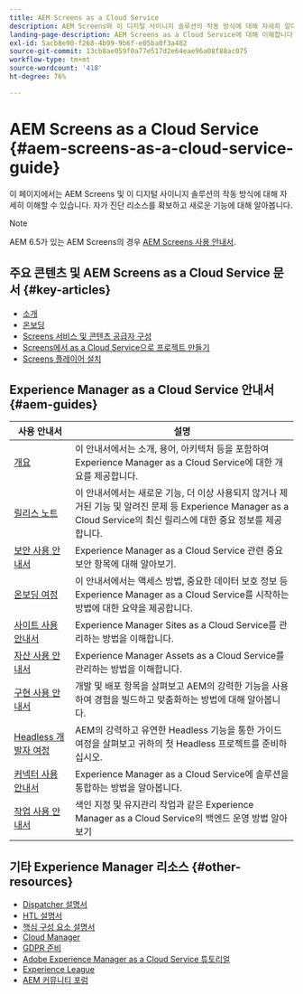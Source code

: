 ```yaml
---
title: AEM Screens as a Cloud Service
description: AEM Screens와 이 디지털 사이니지 솔루션의 작동 방식에 대해 자세히 알아보십시오.
landing-page-description: AEM Screens as a Cloud Service에 대해 이해합니다.
exl-id: 5acb8e90-f268-4b99-9b6f-e05ba0f3a482
source-git-commit: 13cb8ae059f0a77e517d2e64eae96a08f88ac075
workflow-type: tm+mt
source-wordcount: '418'
ht-degree: 76%

---
```


# AEM Screens as a Cloud Service {#aem-screens-as-a-cloud-service-guide}

이 페이지에서는 AEM Screens 및 이 디지털 사이니지 솔루션의 작동 방식에 대해 자세히 이해할 수 있습니다. 자가 진단 리소스를 확보하고 새로운 기능에 대해 알아봅니다.

>[!NOTE]
>AEM 6.5가 있는 AEM Screens의 경우 [AEM Screens 사용 안내서](https://experienceleague.adobe.com/docs/experience-manager-screens/user-guide/aem-screens-introduction.html?lang=ko).


## 주요 콘텐츠 및 AEM Screens as a Cloud Service 문서 {#key-articles}

* [소개](https://experienceleague.adobe.com/docs/experience-manager-cloud-service/screens-as-cloud-service/overview/introduction.html?lang=en)
* [온보딩](https://experienceleague.adobe.com/docs/experience-manager-cloud-service/screens-as-cloud-service/onboarding-screens-cloud/first-time-login-screens-cloud.html?lang=en)
* [Screens 서비스 및 콘텐츠 공급자 구성](https://experienceleague.adobe.com/docs/experience-manager-cloud-service/screens-as-cloud-service/configure-screens-cloud/navigating-to-screens-services-provider.html?lang=en)
* [Screens에서 as a Cloud Service으로 프로젝트 만들기](https://experienceleague.adobe.com/docs/experience-manager-cloud-service/screens-as-cloud-service/create-content/creating-projects-screens-cloud.html?lang=en)
* [Screens 플레이어 설치](https://experienceleague.adobe.com/docs/experience-manager-cloud-service/screens-as-cloud-service/manage-player-registration/installing-screens-cloud-player.html?lang=en)

## Experience Manager as a Cloud Service 안내서 {#aem-guides}

| 사용 안내서 | 설명 |
|---|---|
| [개요](/help/overview/home.md) | 이 안내서에서는 소개, 용어, 아키텍처 등을 포함하여 Experience Manager as a Cloud Service에 대한 개요를 제공합니다. |
| [릴리스 노트](/help/release-notes/home.md) | 이 안내서에서는 새로운 기능, 더 이상 사용되지 않거나 제거된 기능 및 알려진 문제 등 Experience Manager as a Cloud Service의 최신 릴리스에 대한 중요 정보를 제공합니다. |
| [보안 사용 안내서](/help/security/home.md) | Experience Manager as a Cloud Service 관련 중요 보안 항목에 대해 알아보기. |
| [온보딩 여정](/help/journey-onboarding/overview.md) | 이 안내서에서는 액세스 방법, 중요한 데이터 보호 정보 등 Experience Manager as a Cloud Service를 시작하는 방법에 대한 요약을 제공합니다. |
| [사이트 사용 안내서](/help/sites-cloud/home.md) | Experience Manager Sites as a Cloud Service를 관리하는 방법을 이해합니다. |
| [자산 사용 안내서](/help/assets/home.md) | Experience Manager Assets as a Cloud Service를 관리하는 방법을 이해합니다. |
| [구현 사용 안내서](/help/implementing/home.md) | 개발 및 배포 항목을 살펴보고 AEM의 강력한 기능을 사용하여 경험을 빌드하고 맞춤화하는 방법에 대해 알아봅니다. |
| [Headless 개발자 여정](/help/journey-headless/developer/overview.md) | AEM의 강력하고 유연한 Headless 기능을 통한 가이드 여정을 살펴보고 귀하의 첫 Headless 프로젝트를 준비하십시오. |
| [커넥터 사용 안내서](/help/connectors/home.md) | Experience Manager as a Cloud Service에 솔루션을 통합하는 방법을 알아봅니다. |
| [작업 사용 안내서](/help/operations/home.md) | 색인 지정 및 유지관리 작업과 같은 Experience Manager as a Cloud Service의 백엔드 운영 방법 알아보기 |

## 기타 Experience Manager 리소스 {#other-resources}

* [Dispatcher 설명서](/help/implementing/dispatcher/overview.md)
* [HTL 설명서](https://experienceleague.adobe.com/docs/experience-manager-htl/using/overview.html?lang=ko-KR)
* [핵심 구성 요소 설명서](https://experienceleague.adobe.com/docs/experience-manager-core-components/using/introduction.html?lang=ko-KR)
* [Cloud Manager](/help/onboarding/cloud-manager-introduction.md)
* [GDPR 준비](/help/compliance/data-privacy-and-protection-readiness/aem-readiness.md)
* [Adobe Experience Manager as a Cloud Service 튜토리얼](https://experienceleague.adobe.com/docs/experience-manager-learn/cloud-service/overview.html?lang=ko-KR)
* [Experience League](https://guided.adobe.com/?promoid=K42KVXHD&amp;mv=other#solutions/experience-manager)
* [AEM 커뮤니티 포럼](https://forums.adobe.com/community/experience-cloud/marketing-cloud/experience-manager)
